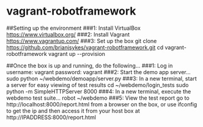 # vagrant-robotframework
##Setting up the environment
###1: Install VirtualBox
https://www.virtualbox.org/
###2: Install Vagrant
https://www.vagrantup.com/
###3: Set up the box
	git clone https://github.com/brianjsykes/vagrant-robotframework.git
	cd vagrant-robotframework
	vagrant up --provision

##Once the box is up and running, do the following...
###1: Log in
	username: vagrant
	password: vagrant
###2: Start the demo app server...
	sudo python ~/webdemo/demoapp/server.py
###3: In a new terminal, start a server for easy viewing of test results
	cd ~/webdemo/login_tests
	sudo python -m SimpleHTTPServer 8000
###4: In a new terminal, execute the webdemo test suite...
	robot ~/webdemo
###5: View the test report
go to http://localhost:8000/report.html from a browser on the box, or use ifconfig to get the ip and then access it from your host box at http://IPADDRESS:8000/report.html
